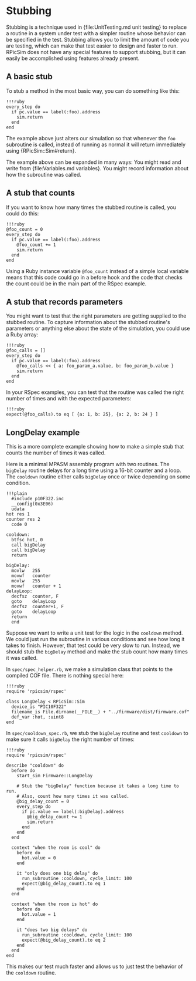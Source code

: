 Stubbing
====

Stubbing is a technique used in {file:UnitTesting.md unit testing} to replace a routine in a system under test with a simpler routine whose behavior can be specified in the test.
Stubbing allows you to limit the amount of code you are testing, which can make that test easier to design and faster to run.
RPicSim does not have any special features to support stubbing, but it can easily be accomplished using features already present.


A basic stub
----

To stub a method in the most basic way, you can do something like this:

    !!!ruby
    every_step do
      if pc.value == label(:foo).address
        sim.return
      end
    end

The example above just alters our simulation so that whenever the `foo` subroutine is called, instead of running as normal it will return immediately using {RPicSim::Sim#return}.

The example above can be expanded in many ways:
You might read and write from {file:Variables.md variables}.
You might record information about how the subroutine was called.


A stub that counts
----

If you want to know how many times the stubbed routine is called, you could do this:

    !!!ruby
    @foo_count = 0
    every_step do
      if pc.value == label(:foo).address
        @foo_count += 1
        sim.return
      end
    end

Using a Ruby instance variable `@foo_count` instead of a simple local variable means that this code could go in a before hook and the code that checks the count could be in the main part of the RSpec example.


A stub that records parameters
----

You might want to test that the right parameters are getting supplied to the stubbed routine.
To capture information about the stubbed routine's parameters or anything else about the state of the simulation, you could use a Ruby array:

    !!!ruby
    @foo_calls = []
    every_step do
      if pc.value == label(:foo).address
        @foo_calls << { a: foo_param_a.value, b: foo_param_b.value }
        sim.return
      end
    end

In your RSpec examples, you can test that the routine was called the right number of times and with the expected parameters:

    !!!ruby
    expect(@foo_calls).to eq [ {a: 1, b: 25}, {a: 2, b: 24 } ]


LongDelay example
----

This is a more complete example showing how to make a simple stub that counts the number of times it was called.

Here is a minimal MPASM assembly program with two routines.
The `bigDelay` routine delays for a long time using a 16-bit counter and a loop.
The `cooldown` routine either calls `bigDelay` once or twice depending on some condition.

    !!!plain
      #include p10F322.inc
      __config(0x3E06)
      udata
    hot res 1
    counter res 2
      code 0

    cooldown:
      btfsc hot, 0
      call bigDelay
      call bigDelay
      return

    bigDelay:
      movlw   255
      movwf   counter
      movlw   255
      movwf   counter + 1
    delayLoop:
      decfsz  counter, F
      goto    delayLoop
      decfsz  counter+1, F
      goto    delayLoop
      return
      end

Suppose we want to write a unit test for the logic in the `cooldown` method.
We could just run the subroutine in various conditions and see how long it takes to finish.
However, that test could be very slow to run.
Instead, we should stub the `bigDelay` method and make the stub count how many times it was called.

In `spec/spec_helper.rb`, we make a simulation class that points to the compiled COF file.  There is nothing special here:

    !!!ruby
    require 'rpicsim/rspec'

    class LongDelay < RPicSim::Sim
      device_is "PIC10F322"
      filename_is File.dirname(__FILE__) + "../firmware/dist/firmware.cof"
      def_var :hot, :uint8
    end

In `spec/cooldown_spec.rb`, we stub the `bigDelay` routine and test `cooldown` to make sure it calls `bigDelay` the right number of times:

    !!!ruby
    require 'rpicsim/rspec'

    describe "cooldown" do
      before do
        start_sim Firmware::LongDelay

        # Stub the "bigDelay" function because it takes a long time to run.
        # Also, count how many times it was called.
        @big_delay_count = 0
        every_step do
          if pc.value == label(:bigDelay).address
            @big_delay_count += 1
            sim.return
          end
        end
      end

      context "when the room is cool" do
        before do
          hot.value = 0
        end

        it "only does one big delay" do
          run_subroutine :cooldown, cycle_limit: 100
          expect(@big_delay_count).to eq 1
        end
      end

      context "when the room is hot" do
        before do
          hot.value = 1
        end

        it "does two big delays" do
          run_subroutine :cooldown, cycle_limit: 100
          expect(@big_delay_count).to eq 2
        end
      end
    end

This makes our test much faster and allows us to just test the behavior of the `cooldown` routine.